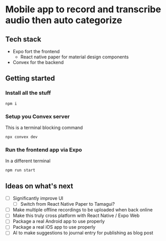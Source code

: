 # Mobile app to record and transcribe audio then auto categorize

## Tech stack

- Expo fort the frontend
  - React native paper for material design components
- Convex for the backend

## Getting started

### Install all the stuff

`npm i`

### Setup you Convex server

This is a terminal blocking command

`npx convex dev`

### Run the frontend app via Expo

In a different terminal

`npm run start`

## Ideas on what's next

- [ ] Significantly improve UI
  - [ ] Switch from React Native Paper to Tamagui?
- [ ] Make multiple offline recordings to be uploaded when back online
- [ ] Make this truly cross platform with React Native / Expo Web
- [ ] Package a real Android app to use properly
- [ ] Package a real iOS app to use properly
- [ ] AI to make suggestions to journal entry for publishing as blog post
